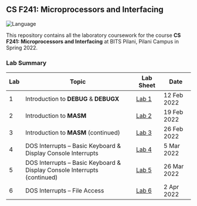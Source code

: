 ## CS F241: Microprocessors and Interfacing
![Language](https://img.shields.io/static/v1?label=Language&message=Assembly&color=informational&style=for-the-badge)

This repository contains all the laboratory coursework for the course **CS F241: Microprocessors and Interfacing** at BITS Pilani, Pilani Campus in Spring 2022.

### Lab Summary

| Lab | Topic | Lab Sheet | Date |
| ------------- | ------------- | --- | -- |
| 1  | Introduction to **DEBUG** & **DEBUGX** | [Lab 1](lab-2/labsheet.pdf) | 12 Feb 2022 |
| 2  | Introduction to **MASM** | [Lab 2](lab-2/labsheet.pdf) | 19 Feb 2022 |
| 3  | Introduction to **MASM** (continued) | [Lab 3](lab-3/labsheet.pdf) | 26 Feb 2022 |
| 4  | DOS Interrupts – Basic Keyboard & Display Console Interrupts | [Lab 4](lab-4/labsheet.pdf) | 5 Mar 2022 |
| 5  | DOS Interrupts – Basic Keyboard & Display Console Interrupts (continued) | [Lab 5](lab-5/labsheet.pdf) | 26 Mar 2022 |
| 6  | DOS Interrupts – File Access | [Lab 6](lab-6/labsheet.pdf) | 2 Apr 2022 |
